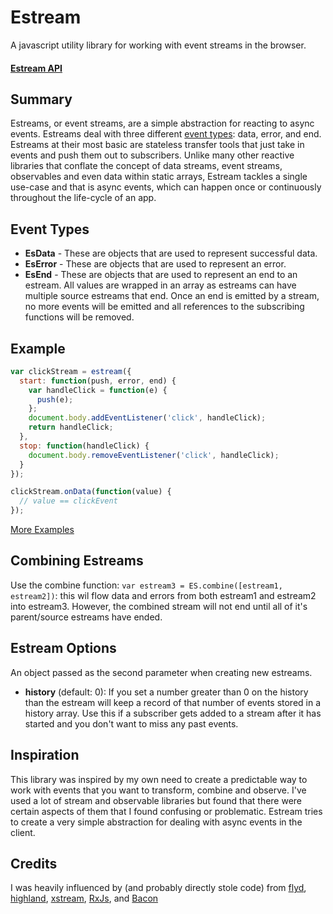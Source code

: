# Estream

A javascript utility library for working with event streams in the browser.

#### [Estream API](./api/estream.md)

## Summary
Estreams, or event streams, are a simple abstraction for reacting to async events. Estreams deal with three different [event types](#event-types): data, error, and end. Estreams at their most basic are stateless transfer tools that just take in events and push them out to subscribers. Unlike many other reactive libraries that conflate the concept of data streams, event streams, observables and even data within static arrays, Estream tackles a single use-case and that is async events, which can happen once or continuously throughout the life-cycle of an app.

## Event Types

* **EsData** - These are objects that are used to represent successful data.
* **EsError** - These are objects that are used to represent an error.
* **EsEnd** - These are objects that are used to represent an end to an estream. All values are wrapped in an array as estreams can have multiple source estreams that end. Once an end is emitted by a stream, no more events will be emitted and all references to the subscribing functions will be removed.

## Example
```javascript
var clickStream = estream({
  start: function(push, error, end) {
    var handleClick = function(e) {
      push(e);
    };
    document.body.addEventListener('click', handleClick);
    return handleClick;
  },
  stop: function(handleClick) {
    document.body.removeEventListener('click', handleClick);
  }
});

clickStream.onData(function(value) {
  // value == clickEvent
});
```

[More Examples](./examples)

## Combining Estreams

Use the combine function: `var estream3 = ES.combine([estream1, estream2])`: this wil flow data and errors from both estream1 and estream2 into estream3. However, the combined stream will not end until all of it's parent/source estreams have ended.

## Estream Options
An object passed as the second parameter when creating new estreams.

* **history** (default: 0): If you set a number greater than 0 on the history than the estream will keep a record of that number of events stored in a history array. Use this if a subscriber gets added to a stream after it has started and you don't want to miss any past events.

## Inspiration

This library was inspired by my own need to create a predictable way to work with events that you want to transform, combine and observe. I've used a lot of stream and observable libraries but found that there were certain aspects of them that I found confusing or problematic. Estream tries to create a very simple abstraction for dealing with async events in the client.

## Credits

I was heavily influenced by (and probably directly stole code) from [flyd](https://github.com/paldepind/flyd), [highland](http://highlandjs.org), [xstream](https://github.com/staltz/xstream), [RxJs](https://github.com/Reactive-Extensions/RxJS), and [Bacon](https://baconjs.github.io/)
